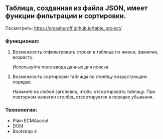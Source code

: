 
## Таблица, созданная из файла JSON, имеет функции фильтрации и сортировки.

Посмотреть: https://amashuroff.github.io/table_project/

### Функционал:

1. Возможность отфильтровать строки в таблице по имени, фамилии, возрасту. 

    Используйте поле ввода данных для поиска

2. Возможность сортировки таблицы по столбцу возрастающем порядке.  

    Нажмите на любой заголовок, чтобы отсортировать таблицу. При повторном нажатии столбец отсортируется в порядке убывания.  


### Технологии:
* Plain ECMAscript
* DOM
* Bootstrap 4
